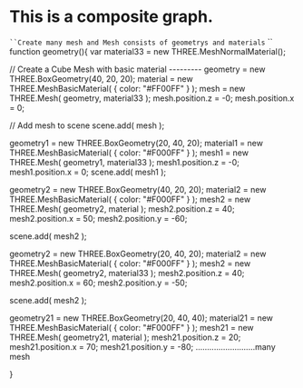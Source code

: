 This is a composite graph.
===


` ``Create many mesh and Mesh consists of geometrys and materials
` ``
function geometry(){
  var material33 = new THREE.MeshNormalMaterial();

  // Create a Cube Mesh with basic material ---------
  geometry = new THREE.BoxGeometry(40, 20, 20);
  material = new THREE.MeshBasicMaterial( { color: "#FF00FF" } );
  mesh = new THREE.Mesh( geometry, material33 );
  mesh.position.z = -0;
  mesh.position.x = 0;


  // Add mesh to scene
  scene.add( mesh );

  geometry1 = new THREE.BoxGeometry(20, 40, 20);
  material1 = new THREE.MeshBasicMaterial( { color: "#F000FF" } );
  mesh1 = new THREE.Mesh( geometry1, material33 );
  mesh1.position.z = -0;
  mesh1.position.x = 0;
  scene.add( mesh1 );

  geometry2 = new THREE.BoxGeometry(40, 20, 20);
  material2 = new THREE.MeshBasicMaterial( { color: "#F000FF" } );
  mesh2 = new THREE.Mesh( geometry2, material );
  mesh2.position.z = 40;
  mesh2.position.x = 50;
  mesh2.position.y = -60;

  scene.add( mesh2 );

  geometry2 = new THREE.BoxGeometry(20, 40, 20);
  material2 = new THREE.MeshBasicMaterial( { color: "#F000FF" } );
  mesh2 = new THREE.Mesh( geometry2, material33 );
  mesh2.position.z = 40;
  mesh2.position.x = 60;
  mesh2.position.y = -50;

  scene.add( mesh2 );

  geometry21 = new THREE.BoxGeometry(20, 40, 40);
  material21 = new THREE.MeshBasicMaterial( { color: "#F000FF" } );
  mesh21 = new THREE.Mesh( geometry21, material );
  mesh21.position.z = 20;
  mesh21.position.x = 70;
  mesh21.position.y = -80;
  ..........................many mesh
  
}
  

